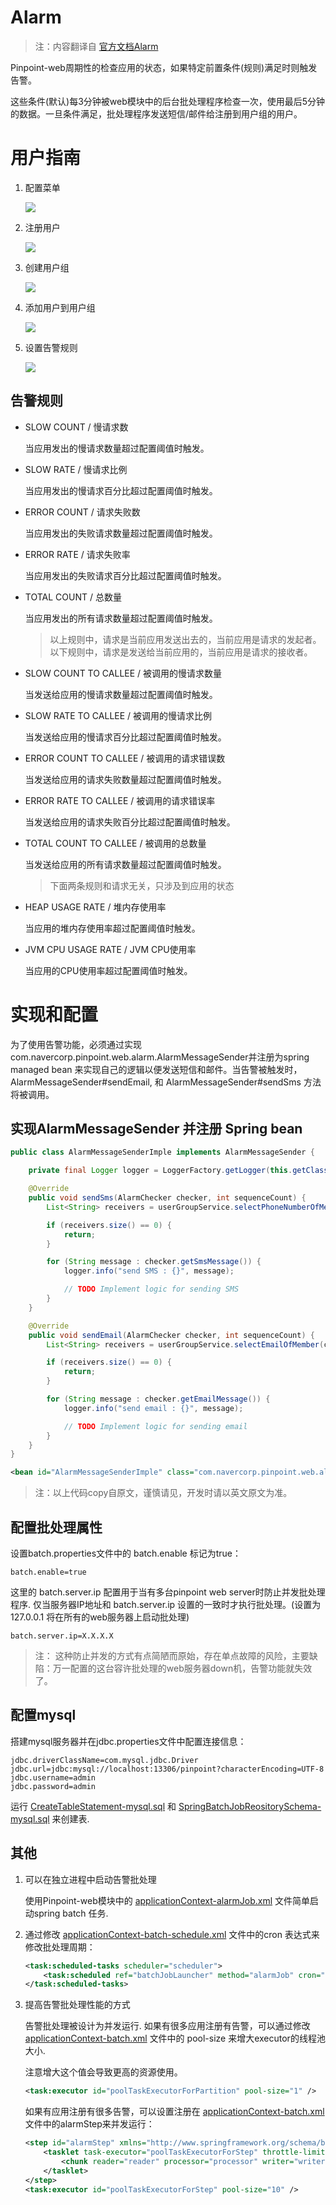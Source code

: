 Alarm
======

> 注：内容翻译自 [官方文档Alarm](https://github.com/naver/pinpoint/blob/master/doc/alarm.md)

Pinpoint-web周期性的检查应用的状态，如果特定前置条件(规则)满足时则触发告警。

这些条件(默认)每3分钟被web模块中的后台批处理程序检查一次，使用最后5分钟的数据。一旦条件满足，批处理程序发送短信/邮件给注册到用户组的用户。

# 用户指南

1. 配置菜单

	![](./images/alarm_figure01.gif)

2. 注册用户

	![](./images/alarm_figure02.gif)

3. 创建用户组

	![](./images/alarm_figure03.gif)

4. 添加用户到用户组

	![](./images/alarm_figure04.gif)

5. 设置告警规则

	![](./images/alarm_figure04.gif)

## 告警规则

- SLOW COUNT / 慢请求数

	当应用发出的慢请求数量超过配置阈值时触发。

- SLOW RATE / 慢请求比例

	当应用发出的慢请求百分比超过配置阈值时触发。

- ERROR COUNT / 请求失败数

   当应用发出的失败请求数量超过配置阈值时触发。

- ERROR RATE / 请求失败率

	当应用发出的失败请求百分比超过配置阈值时触发。

- TOTAL COUNT / 总数量

	当应用发出的所有请求数量超过配置阈值时触发。
	> 以上规则中，请求是当前应用发送出去的，当前应用是请求的发起者。
	> 以下规则中，请求是发送给当前应用的，当前应用是请求的接收者。

- SLOW COUNT TO CALLEE / 被调用的慢请求数量

	当发送给应用的慢请求数量超过配置阈值时触发。

- SLOW RATE TO CALLEE / 被调用的慢请求比例

   当发送给应用的慢请求百分比超过配置阈值时触发。

- ERROR COUNT TO CALLEE / 被调用的请求错误数

   当发送给应用的请求失败数量超过配置阈值时触发。

- ERROR RATE TO CALLEE / 被调用的请求错误率

   当发送给应用的请求失败百分比超过配置阈值时触发。

- TOTAL COUNT TO CALLEE / 被调用的总数量

	当发送给应用的所有请求数量超过配置阈值时触发。
	> 下面两条规则和请求无关，只涉及到应用的状态

- HEAP USAGE RATE / 堆内存使用率

	当应用的堆内存使用率超过配置阈值时触发。

- JVM CPU USAGE RATE / JVM CPU使用率

   当应用的CPU使用率超过配置阈值时触发。

# 实现和配置

为了使用告警功能，必须通过实现 com.navercorp.pinpoint.web.alarm.AlarmMessageSender并注册为spring managed bean 来实现自己的逻辑以便发送短信和邮件。当告警被触发时， AlarmMessageSender#sendEmail, 和 AlarmMessageSender#sendSms 方法将被调用。

## 实现AlarmMessageSender 并注册 Spring bean

```java
public class AlarmMessageSenderImple implements AlarmMessageSender {

    private final Logger logger = LoggerFactory.getLogger(this.getClass());

    @Override
    public void sendSms(AlarmChecker checker, int sequenceCount) {
        List<String> receivers = userGroupService.selectPhoneNumberOfMember(checker.getUserGroupId());

        if (receivers.size() == 0) {
            return;
        }

        for (String message : checker.getSmsMessage()) {
            logger.info("send SMS : {}", message);

            // TODO Implement logic for sending SMS
        }
    }

    @Override
    public void sendEmail(AlarmChecker checker, int sequenceCount) {
        List<String> receivers = userGroupService.selectEmailOfMember(checker.getUserGroupId());

        if (receivers.size() == 0) {
            return;
        }

        for (String message : checker.getEmailMessage()) {
            logger.info("send email : {}", message);

            // TODO Implement logic for sending email
        }
    }
}
```

```xml
<bean id="AlarmMessageSenderImple" class="com.navercorp.pinpoint.web.alarm.AlarmMessageSenderImple"/>
```

> 注：以上代码copy自原文，谨慎请见，开发时请以英文原文为准。

## 配置批处理属性

设置batch.properties文件中的 batch.enable 标记为true：

	batch.enable=true

这里的 batch.server.ip 配置用于当有多台pinpoint web server时防止并发批处理程序. 仅当服务器IP地址和 batch.server.ip 设置的一致时才执行批处理。(设置为 127.0.0.1 将在所有的web服务器上启动批处理)

	batch.server.ip=X.X.X.X

> 注： 这种防止并发的方式有点简陋而原始，存在单点故障的风险，主要缺陷：万一配置的这台容许批处理的web服务器down机，告警功能就失效了。

## 配置mysql

搭建mysql服务器并在jdbc.properties文件中配置连接信息：

    jdbc.driverClassName=com.mysql.jdbc.Driver
    jdbc.url=jdbc:mysql://localhost:13306/pinpoint?characterEncoding=UTF-8
    jdbc.username=admin
    jdbc.password=admin

运行 [CreateTableStatement-mysql.sql](https://github.com/naver/pinpoint/blob/master/web/src/main/resources/sql/CreateTableStatement-mysql.sql) 和 [SpringBatchJobReositorySchema-mysql.sql](https://github.com/naver/pinpoint/blob/master/web/src/main/resources/sql/SpringBatchJobReositorySchema-mysql.sql) 来创建表.

## 其他

1. 可以在独立进程中启动告警批处理

	使用Pinpoint-web模块中的 [applicationContext-alarmJob.xml](https://github.com/naver/pinpoint/blob/master/web/src/main/resources/batch/applicationContext-alarmJob.xml) 文件简单启动spring batch 任务.
2. 通过修改 [applicationContext-batch-schedule.xml](https://github.com/naver/pinpoint/blob/master/web/src/main/resources/batch/applicationContext-batch-schedule.xml) 文件中的cron 表达式来修改批处理周期：

    ```xml
    <task:scheduled-tasks scheduler="scheduler">
        <task:scheduled ref="batchJobLauncher" method="alarmJob" cron="0 0/3 * * * *" />
    </task:scheduled-tasks>
    ```

3. 提高告警批处理性能的方式

	告警批处理被设计为并发运行. 如果有很多应用注册有告警，可以通过修改 [applicationContext-batch.xml](https://github.com/naver/pinpoint/blob/master/web/src/main/resources/batch/applicationContext-batch.xml) 文件中的 pool-size 来增大executor的线程池大小.

    注意增大这个值会导致更高的资源使用。

    ```xml
    <task:executor id="poolTaskExecutorForPartition" pool-size="1" />
    ```

    如果有应用注册有很多告警，可以设置注册在 [applicationContext-batch.xml](https://github.com/naver/pinpoint/blob/master/web/src/main/resources/batch/applicationContext-batch.xml) 文件中的alarmStep来并发运行：

    ```xml
    <step id="alarmStep" xmlns="http://www.springframework.org/schema/batch">
        <tasklet task-executor="poolTaskExecutorForStep" throttle-limit="3">
            <chunk reader="reader" processor="processor" writer="writer" commit-interval="1"/>
        </tasklet>
    </step>
    <task:executor id="poolTaskExecutorForStep" pool-size="10" />
    ```

